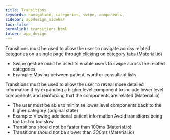 ```yaml
---
title: Transitions 
keywords: navigation, categories, swipe, components, 
sidebar: appdesign_sidebar
toc: false
permalink: transitions.html
folder: app_design 
---
```


Transitions must be used to allow the user to navigate across related categories on a single page through clicking on category tabs (Material.io)  
* Swipe gesture must be used to enable users to swipe across the related categories
* Example: Moving between patient, ward or consultant lists

Transitions must be used to allow the user to reveal more detailed information if by expanding a higher level component to include lower level components and reinforcing that the components are related (Material.io)  
* The user must be able to minimise lower level components back to the higher category (original state)  
* Example: Viewing additional patient information
Avoid transitions being too fast or too slow  
* Transitions should not be faster than 100ms (Material.io)
* Transitions should not be slower than 300ms (Material.io)